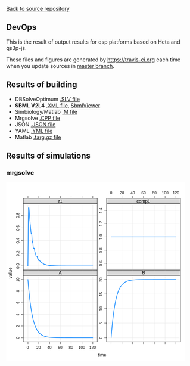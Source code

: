[Back to source repository](https://github.com/insysbio/heta-case-mini)

## DevOps

This is the result of output results for qsp platforms based on Heta and qs3p-js. 

These files and figures are generated by <https://travis-ci.org> each time when you update sources
in [master branch](https://github.com/insysbio/heta-case-mini).

## Results of building
- DBSolveOptimum [.SLV file](./slv.slv)
- **SBML V2L4** [.XML file](./sbml.xml), [ SbmlViewer](http://sv.insysbio.com/online/?https://insysbio.github.io/heta-case-mini/sbml.xml)
- Simbiology/Matlab [.M file](./simbio.m)
- Mrgsolve [.CPP file](./mrg.cpp)
- JSON [.JSON file](./json.json)
- YAML [.YML file](./yaml.yml)
- Matlab [.targ.gz file](./matlab.tar.gz)

## Results of simulations

### mrgsolve
[![fig](./mrg.png)](./mrg.png)
